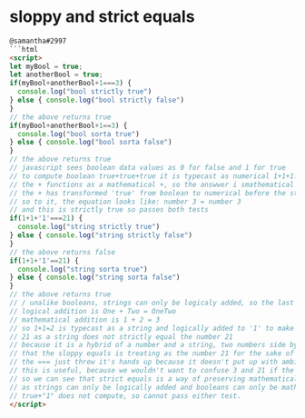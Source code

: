 # sloppy and strict equals

```html
@samantha#2997 
```html
<script>
let myBool = true;
let anotherBool = true;
if(myBool+anotherBool+1===3) {
  console.log("bool strictly true")
} else { console.log("bool strictly false")
}
// the above returns true
if(myBool+anotherBool+1==3) {
  console.log("bool sorta true")
} else { console.log("bool sorta false")
}
// the above returns true
// javascript sees boolean data values as 0 for false and 1 for true
// to compute boolean true+true+true it is typecast as numerical 1+1+1.
// the + functions as a mathematical +, so the answwer i smathematical number 3.
// the + has transformed 'true' from boolean to numerical before the strict equals operation occurs
// so to it, the equation looks like: number 3 = number 3
// and this is strictly true so passes both tests
if(1+1+'1'===21) {
  console.log("string strictly true")
} else { console.log("string strictly false")
}
// the above returns false
if(1+1+'1'==21) {
  console.log("string sorta true")
} else { console.log("string sorta false")
}
// the above returns true
// / unalike booleans, strings can only be logicaly added, so the last + is understood as a logical add
// logical addition is One + Two = OneTwo
// mathematical addition is 1 + 2 = 3
// so 1+1=2 is typecast as a string and logically added to '1' to make 21
// 21 as a string does not strictly equal the number 21
// because it is a hybrid of a number and a string, two numbers side by side, read as 'two one'
// that the sloppy equals is treating as the number 21 for the sake of returning a true result
// the === just threw it's hands up because it doesn't put up with ambiguity
// this is useful, because we wouldn't want to confuse 3 and 21 if the result is later used in further math or logic
// so we can see that strict equals is a way of preserving mathematical and logical integrity
// as strings can only be logically added and booleans can only be mathematically added 
// true+"1" does not compute, so cannot pass either test.
</script>
```
